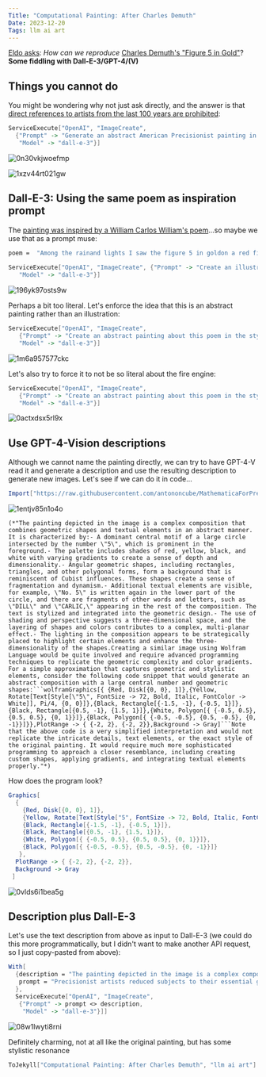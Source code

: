 ```yaml
---
Title: "Computational Painting: After Charles Demuth"
Date: 2023-12-20
Tags: llm ai art
---
```


[Eldo asks](https://mathematica.stackexchange.com/questions/295191/how-can-we-reproduce-charles-demuths-figure-5-in-gold):  *How can we reproduce* [Charles Demuth's "Figure 5 in Gold"](https://www.metmuseum.org/art/collection/search/488315)?  **Some fiddling with Dall-E-3/GPT-4/(V)**

## Things you cannot do

You might be wondering why not just ask directly, and the answer is that [direct references to artists from the last 100 years are prohibited](https://simonwillison.net/2023/Oct/26/add-a-walrus/?utm_source=tldrai#peeking-under-the-hood): 

```mathematica
ServiceExecute["OpenAI", "ImageCreate", 
  {"Prompt" -> "Generate an abstract American Precisionist painting in the style of Charles Demuth's \"I Saw the Figure 5 in Gold\"", 
   "Model" -> "dall-e-3"}]
```

![0n30vkjwoefmp](/blog/images/2023/12/20/0n30vkjwoefmp.png)

![1xzv44rt021gw](/blog/images/2023/12/20/1xzv44rt021gw.png)

## Dall-E-3:  Using the same poem as inspiration prompt

The [painting was inspired by a William Carlos William's poem](https://www.metmuseum.org/art/collection/search/488315)...so maybe we use that as a prompt muse:

```mathematica
poem =  "Among the rainand lights I saw the figure 5 in goldon a red fire truck moving tense unheeded to gong clangs siren howls and wheels rumbling through the dark city"; 
 
ServiceExecute["OpenAI", "ImageCreate", {"Prompt" -> "Create an illustration of the following poem in the style of an American Precisionism painting. Precisionist artists reduced subjects to their essential geometric shapes and were fascinated by the sleekness and sheen of machine forms:\n" <> poem, 
   "Model" -> "dall-e-3"}]
```

![196yk97osts9w](/blog/images/2023/12/20/196yk97osts9w.png)

Perhaps a bit too literal.  Let's enforce the idea that this is an abstract painting rather than an illustration:

```mathematica
ServiceExecute["OpenAI", "ImageCreate", 
   {"Prompt" -> "Create an abstract painting about this poem in the style of an American Precisionism painting. Precisionist artists reduced subjects to their essential geometric shapes and were fascinated by the sleekness and sheen of machine forms.  Use bold geometrical forms.  The number 5 should appear in different shades of yellow.  There should be red and black geometrical shapes and white disks. The text is:\n" <> poem, 
   "Model" -> "dall-e-3"}]
```

![1m6a957577ckc](/blog/images/2023/12/20/1m6a957577ckc.png)

Let's also try to force it to not be so literal about the fire engine:

```mathematica
ServiceExecute["OpenAI", "ImageCreate", 
   {"Prompt" -> "Create an abstract painting about this poem in the style of an American Precisionism painting. Precisionist artists reduced subjects to their essential geometric shapes and were fascinated by the sleekness and sheen of machine forms.  Use bold geometrical forms.  The number 5 should appear in different shades of yellow.  There should be red and black geometrical shapes and white disks. Do not actually depict a literal fire truck, but instead include abstract red blocks. The text is:\n" <> poem, 
   "Model" -> "dall-e-3"}]
```

![0actxdsx5rl9x](/blog/images/2023/12/20/0actxdsx5rl9x.png)

## Use GPT-4-Vision descriptions

Although we cannot name the painting directly, we can try to have GPT-4-V read it and generate a description and use the resulting description to generate new images.  Let's see if we can do it in code...

```mathematica
Import["https://raw.githubusercontent.com/antononcube/MathematicaForPrediction/master/Misc/LLMVision.m"];
```

![1entjv85n1o4o](/blog/images/2023/12/20/1entjv85n1o4o.png)

```
(*"The painting depicted in the image is a complex composition that combines geometric shapes and textual elements in an abstract manner. It is characterized by:- A dominant central motif of a large circle intersected by the number \"5\", which is prominent in the foreground.- The palette includes shades of red, yellow, black, and white with varying gradients to create a sense of depth and dimensionality.- Angular geometric shapes, including rectangles, triangles, and other polygonal forms, form a background that is reminiscent of Cubist influences. These shapes create a sense of fragmentation and dynamism.- Additional textual elements are visible, for example, \"No. 5\" is written again in the lower part of the circle, and there are fragments of other words and letters, such as \"DILL\" and \"CARLIC,\" appearing in the rest of the composition. The text is stylized and integrated into the geometric design.- The use of shading and perspective suggests a three-dimensional space, and the layering of shapes and colors contributes to a complex, multi-planar effect.- The lighting in the composition appears to be strategically placed to highlight certain elements and enhance the three-dimensionality of the shapes.Creating a similar image using Wolfram Language would be quite involved and require advanced programming techniques to replicate the geometric complexity and color gradients. For a simple approximation that captures geometric and stylistic elements, consider the following code snippet that would generate an abstract composition with a large central number and geometric shapes:```wolframGraphics[{ {Red, Disk[{0, 0}, 1]},{Yellow, Rotate[Text[Style[\"5\", FontSize -> 72, Bold, Italic, FontColor -> White]], Pi/4, {0, 0}]},{Black, Rectangle[{-1.5, -1}, {-0.5, 1}]},{Black, Rectangle[{0.5, -1}, {1.5, 1}]},{White, Polygon[{ {-0.5, 0.5}, {0.5, 0.5}, {0, 1}}]},{Black, Polygon[{ {-0.5, -0.5}, {0.5, -0.5}, {0, -1}}]}},PlotRange -> { {-2, 2}, {-2, 2}},Background -> Gray]```Note that the above code is a very simplified interpretation and would not replicate the intricate details, text elements, or the exact style of the original painting. It would require much more sophisticated programming to approach a closer resemblance, including creating custom shapes, applying gradients, and integrating textual elements properly."*)
```

How does the program look?

```mathematica
Graphics[
  {
    {Red, Disk[{0, 0}, 1]}, 
    {Yellow, Rotate[Text[Style["5", FontSize -> 72, Bold, Italic, FontColor -> White]], Pi/4, {0, 0}]}, 
    {Black, Rectangle[{-1.5, -1}, {-0.5, 1}]}, 
    {Black, Rectangle[{0.5, -1}, {1.5, 1}]}, 
    {White, Polygon[{ {-0.5, 0.5}, {0.5, 0.5}, {0, 1}}]}, 
    {Black, Polygon[{ {-0.5, -0.5}, {0.5, -0.5}, {0, -1}}]} 
   }, 
  PlotRange -> { {-2, 2}, {-2, 2}}, 
  Background -> Gray 
 ]
```

![0vlds6i1bea5g](/blog/images/2023/12/20/0vlds6i1bea5g.png)

## Description plus Dall-E-3

Let's use the text description from above as input to Dall-E-3 (we could do this more programmatically, but I didn't want to make another API request, so I just copy-pasted from above):

```mathematica
With[
  {description = "The painting depicted in the image is a complex composition that combines geometric shapes and textual elements in an abstract manner. It is characterized by:\\n\\n- A dominant central motif of a large circle intersected by the number \"5\", which is prominent in the foreground.\\n- The palette includes shades of red, yellow, black, and white with varying gradients to create a sense of depth and dimensionality.\\n- Angular geometric shapes, including rectangles, triangles, and other polygonal forms, form a background that is reminiscent of Cubist influences. These shapes create a sense of fragmentation and dynamism.\\n- Additional textual elements are visible, for example, \"No. 5\" is written again in the lower part of the circle, and there are fragments of other words and letters, such as \"DILL\" and \"CARLIC,\" appearing in the rest of the composition. The text is stylized and integrated into the geometric design.\\n- The use of shading and perspective suggests a three-dimensional space, and the layering of shapes and colors contributes to a complex, multi-planar effect.\\n- The lighting in the composition appears to be strategically placed to highlight certain elements and enhance the three-dimensionality of the shapes.", 
   prompt = "Precisionist artists reduced subjects to their essential geometric shapes and were fascinated by the sleeknes and sheen of machine forms. Create an illustration in the style of an American Precisionism painting based on the following description:\n" 
  }, 
  ServiceExecute["OpenAI", "ImageCreate", 
   {"Prompt" -> prompt <> description, 
    "Model" -> "dall-e-3"}]]

```

![08w1lwyti8rni](/blog/images/2023/12/20/08w1lwyti8rni.png)

Definitely charming, not at all like the original painting, but has some stylistic resonance

```mathematica
ToJekyll["Computational Painting: After Charles Demuth", "llm ai art"]
```
